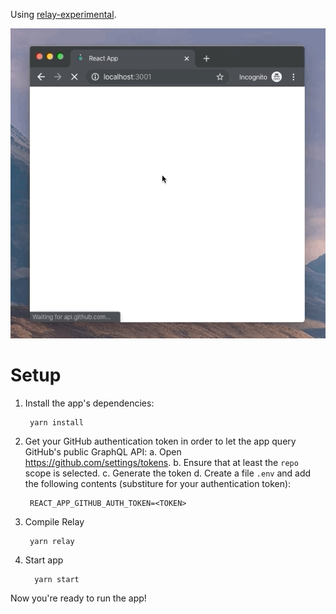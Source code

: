 
Using [relay-experimental](https://relay.dev/docs/en/experimental/api-reference).

![](screencast.gif)

# Setup

1. Install the app's dependencies:

        yarn install

2. Get your GitHub authentication token in order to let the app query GitHub's public GraphQL API:
  a. Open https://github.com/settings/tokens.
  b. Ensure that at least the `repo` scope is selected.
  c. Generate the token
  d. Create a file `.env` and add the following contents (substiture <TOKEN> for your authentication token):

        REACT_APP_GITHUB_AUTH_TOKEN=<TOKEN>


3. Compile Relay

        yarn relay

4. Start app

         yarn start


Now you're ready to run the app!